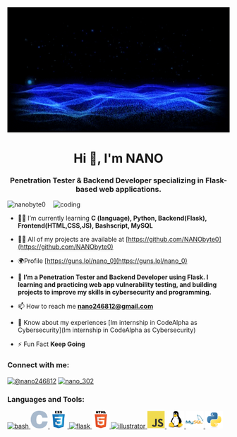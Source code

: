 <img src="https://github.com/NANObyte0/NANObyte0/blob/main/giphy.gif" alt="Logo" width="900"/>

<h1 align="center">Hi 👋, I'm NANO</h1>
<h3 align="center">Penetration Tester & Backend Developer specializing in Flask-based web applications.</h3>
<img align="right" alt="coding" width="400" src="https://camo.githubusercontent.com/7572b479c5890ec559123dd01557e6e23744b3c8d35044aa3f4fe913bf4f6c64/68747470733a2f2f73697468636f6d7075746572732e636f6d2f77702d636f6e74656e742f75706c6f6164732f323032312f30322f46756c6c2d537461636b2d446576656c6f7065722d312e676966"> 

<p align="left"> <img src="https://komarev.com/ghpvc/?username=nanobyte0&label=Profile%20views&color=0e75b6&style=flat" alt="nanobyte0" /> </p>

- 🌱👾 I’m currently learning **C (language), Python, Backend(Flask), Frontend(HTML,CSS,JS), Bashscript, MySQL**

- 👨‍💻 All of my projects are available at [https://github.com/NANObyte0](https://github.com/NANObyte0)

- 🌍Profile [https://guns.lol/nano_0](https://guns.lol/nano_0)

- 💬  **I’m a Penetration Tester and Backend Developer using Flask. I learning and practicing web app vulnerability testing, and building  projects to improve my skills in cybersecurity and programming.**

- 📫 How to reach me **nano246812@gmail.com**

- 📄 Know about my experiences [Im internship in CodeAlpha as Cybersecurity](Im internship in CodeAlpha as Cybersecurity)

- ⚡ Fun Fact **Keep Going**

<h3 align="left">Connect with me:</h3>
<p align="left">
<!-- <a href="https://linkedin.com/in/https://www.linkedin.com/in/bassem-tarek-682450364?utm_source=share&utm_campaign=share_via&utm_content=profile&utm_medium=android_app" target="blank"><img align="center" src="https://raw.githubusercontent.com/rahuldkjain/github-profile-readme-generator/master/src/images/icons/Social/linked-in-alt.svg" alt="https://www.linkedin.com/in/bassem-tarek-682450364?utm_source=share&utm_campaign=share_via&utm_content=profile&utm_medium=android_app" height="30" width="40" /></a>
<a href="https://fb.com/https://www.facebook.com/share/1brm9gxjcj/" target="blank"><img align="center" src="https://raw.githubusercontent.com/rahuldkjain/github-profile-readme-generator/master/src/images/icons/Social/facebook.svg" alt="https://www.facebook.com/share/1brm9gxjcj/" height="30" width="40" /></a> -->
<a href="https://medium.com/@nano246812" target="blank"><img align="center" src="https://raw.githubusercontent.com/rahuldkjain/github-profile-readme-generator/master/src/images/icons/Social/medium.svg" alt="@nano246812" height="30" width="40" /></a>
<a href="https://discord.gg/nano_302" target="blank"><img align="center" src="https://raw.githubusercontent.com/rahuldkjain/github-profile-readme-generator/master/src/images/icons/Social/discord.svg" alt="nano_302" height="30" width="40" /></a>
</p>

<h3 align="left">Languages and Tools:</h3>
<p align="left"> 
  <a href="https://www.saagie.com/wp-content/uploads/elementor/thumbs/Bash-q3vwhhx7mhmqnccs9u8ukoalpdg5c48vkxo3uvvuo0.png" target="_blank" rel="noreferrer"> 
    <img src="https://www.saagie.com/wp-content/uploads/elementor/thumbs/Bash-q3vwhhx7mhmqnccs9u8ukoalpdg5c48vkxo3uvvuo0.png" alt="bash" width="40" height="40"/> 
  </a> 
  <a href="https://www.cprogramming.com/" target="_blank" rel="noreferrer"> 
    <img src="https://raw.githubusercontent.com/devicons/devicon/master/icons/c/c-original.svg" alt="c" width="40" height="40"/> 
  </a> 
  <a href="https://www.w3schools.com/css/" target="_blank" rel="noreferrer"> 
    <img src="https://raw.githubusercontent.com/devicons/devicon/master/icons/css3/css3-original-wordmark.svg" alt="css3" width="40" height="40"/> 
  </a> 
  <a href="https://flask.palletsprojects.com/" target="_blank" rel="noreferrer"> 
    <img src="https://img.icons8.com/?size=100&id=ewGOClUtmFX4&format=png&color=000000" alt="flask" width="40" height="40"/> 
  </a> 
  <a href="https://www.w3.org/html/" target="_blank" rel="noreferrer"> 
    <img src="https://raw.githubusercontent.com/devicons/devicon/master/icons/html5/html5-original-wordmark.svg" alt="html5" width="40" height="40"/> 
  </a> 
  <a href="https://www.adobe.com/in/products/illustrator.html" target="_blank" rel="noreferrer"> 
    <img src="https://www.vectorlogo.zone/logos/adobe_illustrator/adobe_illustrator-icon.svg" alt="illustrator" width="40" height="40"/> 
  </a> 
  <a href="https://developer.mozilla.org/en-US/docs/Web/JavaScript" target="_blank" rel="noreferrer"> 
    <img src="https://raw.githubusercontent.com/devicons/devicon/master/icons/javascript/javascript-original.svg" alt="javascript" width="40" height="40"/> 
  </a> 
  <a href="https://www.linux.org/" target="_blank" rel="noreferrer"> 
    <img src="https://raw.githubusercontent.com/devicons/devicon/master/icons/linux/linux-original.svg" alt="linux" width="40" height="40"/> 
  </a> 
  <a href="https://www.mysql.com/" target="_blank" rel="noreferrer"> 
    <img src="https://raw.githubusercontent.com/devicons/devicon/master/icons/mysql/mysql-original-wordmark.svg" alt="mysql" width="40" height="40"/> 
  </a> 
  <a href="https://www.python.org" target="_blank" rel="noreferrer"> 
    <img src="https://raw.githubusercontent.com/devicons/devicon/master/icons/python/python-original.svg" alt="python" width="40" height="40"/> 
  </a> 
</p>

